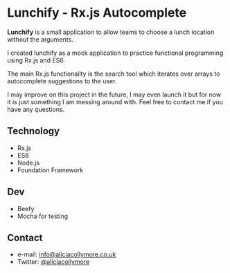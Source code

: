 Lunchify - Rx.js Autocomplete
======
**Lunchify** is a small application to allow teams to choose a lunch location without the arguments.

I created lunchify as a mock application to practice functional programming using Rx.js and ES6.

The main Rx.js functionality is the search tool which iterates over arrays to autocomplete suggestions to the user.

I may improve on this project in the future, I may even launch it but for now it is just something I am messing around with. Feel free to contact me if you have any questions.

## Technology
* Rx.js
* ES6
* Node.js
* Foundation Framework

## Dev
* Beefy
* Mocha for testing


## Contact
* e-mail: info@aliciacollymore.co.uk
* Twitter: [@aliciacollymore](https://twitter.com/aliciacollymore "aliciacollymore on twitter")
